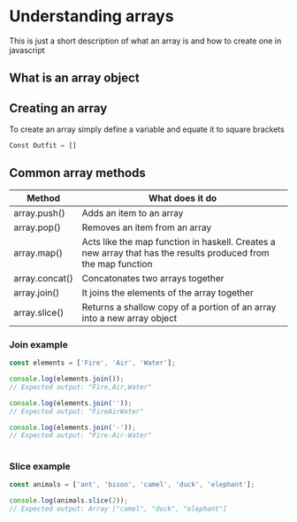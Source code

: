 # Understanding arrays

This is just a short description of what an array is and how to create one in javascript

## What is an array object

## Creating an array

To create an array simply define a variable and equate it to square brackets

```js
Const Outfit = []

```

## Common array methods

| Method | What does it do |
| --- | --- |
| array.push() | Adds an item to an array |
| array.pop() | Removes an item from an array |
| array.map() | Acts like the map function in haskell. Creates a new array that has the results produced from the map function |
| array.concat() | Concatonates two arrays together |
| array.join() | It joins the elements of the array together |
| array.slice() | Returns a shallow copy of a portion of an array into a new array object |

### Join example

```js
const elements = ['Fire', 'Air', 'Water'];

console.log(elements.join());
// Expected output: "Fire,Air,Water"

console.log(elements.join(''));
// Expected output: "FireAirWater"

console.log(elements.join('-'));
// Expected output: "Fire-Air-Water"
 
```

### Slice example

```js
const animals = ['ant', 'bison', 'camel', 'duck', 'elephant'];

console.log(animals.slice(2));
// Expected output: Array ["camel", "duck", "elephant"]
```
